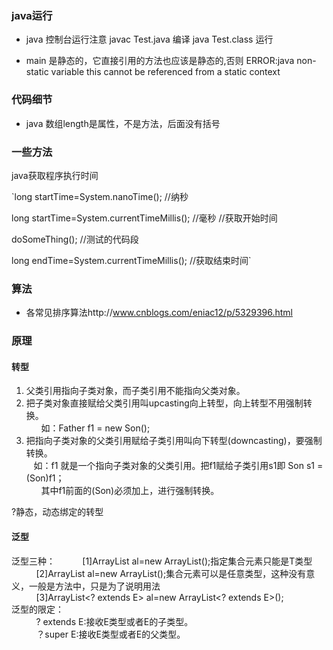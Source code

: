 ### java运行 ###
* java 控制台运行注意
javac Test.java 编译
java Test.class 运行

* main 是静态的，它直接引用的方法也应该是静态的,否则
ERROR:java non-static variable this cannot be referenced from a static context 

### 代码细节 ###
* java 数组length是属性，不是方法，后面没有括号

### 一些方法 ###
java获取程序执行时间

`long startTime=System.nanoTime(); //纳秒   

long startTime=System.currentTimeMillis(); //毫秒  //获取开始时间   

doSomeThing();  //测试的代码段   

long endTime=System.currentTimeMillis(); //获取结束时间`  

### 算法 ###
* 各常见排序算法http://www.cnblogs.com/eniac12/p/5329396.html

### 原理
#### 转型
1. 父类引用指向子类对象，而子类引用不能指向父类对象。   
2. 把子类对象直接赋给父类引用叫upcasting向上转型，向上转型不用强制转换。  
      如：Father f1 = new Son();   
3. 把指向子类对象的父类引用赋给子类引用叫向下转型(downcasting)，要强制转换。   
   如：f1 就是一个指向子类对象的父类引用。把f1赋给子类引用s1即 Son s1 = (Son)f1；  
      其中f1前面的(Son)必须加上，进行强制转换。  
      
?静态，动态绑定的转型

#### 泛型
泛型三种：
          [1]ArrayList<T> al=new ArrayList<T>();指定集合元素只能是T类型   
          [2]ArrayList<?> al=new ArrayList<?>();集合元素可以是任意类型，这种没有意义，一般是方法中，只是为了说明用法    
          [3]ArrayList<? extends E> al=new ArrayList<? extends E>();   
泛型的限定：   
          ? extends E:接收E类型或者E的子类型。   
          ？super E:接收E类型或者E的父类型。







